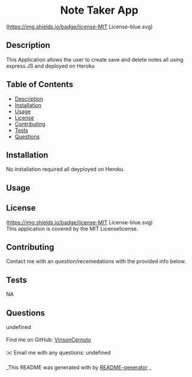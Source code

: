 
  <h1 align="center">Note Taker App</h1>
    
  (https://img.shields.io/badge/license-MIT License-blue.svg)<br />
  
  ## Description
   This Application allows the user to create save and delete notes all using express JS and deployed on Heroku
  
   ## Table of Contents
  - [Description](#description)
  - [Installation](#installation)
  - [Usage](#usage)
  - [License](#license)
  - [Contributing](#contributing)
  - [Tests](#tests)
  - [Questions](#questions)
  
  ## Installation
  No installation required all deyployed on Heroku.
  
  ## Usage
  
  
  ## License
  (https://img.shields.io/badge/license-MIT License-blue.svg)
  <br />
  This application is covered by the MIT Licenselicense. 
  
  ## Contributing
  Contact me with an question/recemedations with the provided info below.
 
  ## Tests
  NA
  
  ## Questions
  undefined<br />
  <br />
  Find me on GitHub: [VinsonCernuto](https://github.com/VinsonCernuto)<br />
  <br />
  ✉️ Email me with any questions: undefined<br /><br />
  _This README was generated with by [README-generator](https://github.com/VinsonCernuto/Good-ReadME) _
      